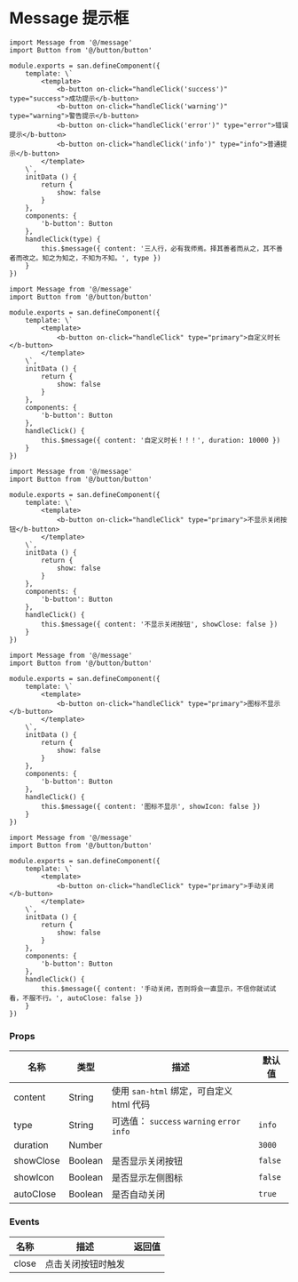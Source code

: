 # Message 提示框

```san 基础用法
import Message from '@/message'
import Button from '@/button/button'

module.exports = san.defineComponent({
    template: \`
        <template>
            <b-button on-click="handleClick('success')" type="success">成功提示</b-button>
            <b-button on-click="handleClick('warning')" type="warning">警告提示</b-button>
            <b-button on-click="handleClick('error')" type="error">错误提示</b-button>
            <b-button on-click="handleClick('info')" type="info">普通提示</b-button>
        </template>
    \`,
    initData () {
        return {
            show: false
        }
    },
    components: {
        'b-button': Button
    },
    handleClick(type) {
        this.$message({ content: '三人行，必有我师焉。择其善者而从之，其不善者而改之。知之为知之，不知为不知。', type })
    }
})
```

```san 自定义时长
import Message from '@/message'
import Button from '@/button/button'

module.exports = san.defineComponent({
    template: \`
        <template>
            <b-button on-click="handleClick" type="primary">自定义时长</b-button>
        </template>
    \`,
    initData () {
        return {
            show: false
        }
    },
    components: {
        'b-button': Button
    },
    handleClick() {
        this.$message({ content: '自定义时长！！！', duration: 10000 })
    }
})
```

```san 关闭按钮
import Message from '@/message'
import Button from '@/button/button'

module.exports = san.defineComponent({
    template: \`
        <template>
            <b-button on-click="handleClick" type="primary">不显示关闭按钮</b-button>
        </template>
    \`,
    initData () {
        return {
            show: false
        }
    },
    components: {
        'b-button': Button
    },
    handleClick() {
        this.$message({ content: '不显示关闭按钮', showClose: false })
    }
})
```

```san 图标显示
import Message from '@/message'
import Button from '@/button/button'

module.exports = san.defineComponent({
    template: \`
        <template>
            <b-button on-click="handleClick" type="primary">图标不显示</b-button>
        </template>
    \`,
    initData () {
        return {
            show: false
        }
    },
    components: {
        'b-button': Button
    },
    handleClick() {
        this.$message({ content: '图标不显示', showIcon: false })
    }
})
```

```san 手动关闭
import Message from '@/message'
import Button from '@/button/button'

module.exports = san.defineComponent({
    template: \`
        <template>
            <b-button on-click="handleClick" type="primary">手动关闭</b-button>
        </template>
    \`,
    initData () {
        return {
            show: false
        }
    },
    components: {
        'b-button': Button
    },
    handleClick() {
        this.$message({ content: '手动关闭，否则将会一直显示，不信你就试试看，不服不行。', autoClose: false })
    }
})
```

### Props

| 名称 | 类型 | 描述 | 默认值 |
| --- | --- | --- | --- |
| content | String | 使用 `san-html` 绑定，可自定义 html 代码 |
| type | String | 可选值： `success` `warning` `error` `info` | `info` |
| duration | Number |  | `3000` |
| showClose | Boolean | 是否显示关闭按钮 | `false` |
| showIcon | Boolean | 是否显示左侧图标 | `false` |
| autoClose | Boolean | 是否自动关闭 | `true` |

### Events

| 名称 |描述 | 返回值 |
| --- |  --- | --- |
| close	 | 点击关闭按钮时触发 | 